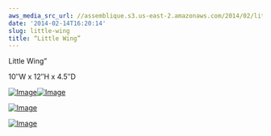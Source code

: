 ```yaml
---
aws_media_src_url: //assemblique.s3.us-east-2.amazonaws.com/2014/02/littlewing-ang2.jpg
date: '2014-02-14T16:20:14'
slug: little-wing
title: “Little Wing”
---
```


 Little Wing”

 10″W x 12″H x 4.5″D

 [![Image](//assemblique.s3.us-east-2.amazonaws.com/2014/02/littlewing-ang2.jpg?w=487)](//assemblique.s3.us-east-2.amazonaws.com/2014/02/littlewing-ang2.jpg)[![Image](//assemblique.s3.us-east-2.amazonaws.com/2014/02/littlewing-close.jpg?w=487)](//assemblique.s3.us-east-2.amazonaws.com/2014/02/littlewing-close.jpg)

 [![Image](//assemblique.s3.us-east-2.amazonaws.com/2014/02/littlewing-halo.jpg?w=487)](//assemblique.s3.us-east-2.amazonaws.com/2014/02/littlewing-halo.jpg)

 [![Image](//assemblique.s3.us-east-2.amazonaws.com/2014/02/littlewing-lowang.jpg?w=487)](//assemblique.s3.us-east-2.amazonaws.com/2014/02/littlewing-lowang.jpg)